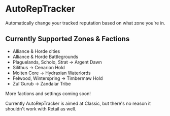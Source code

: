 # AutoRepTracker

Automatically change your tracked reputation based on what zone you're in.

## Currently Supported Zones & Factions

- Alliance & Horde cities
- Alliance & Horde Battlegrounds
- Plaguelands, Scholo, Strat -&gt; Argent Dawn
- Silithus -&gt; Cenarion Hold
- Molten Core -&gt; Hydraxian Waterlords
- Felwood, Winterspring -&gt; Timbermaw Hold
- Zul'Gurub -&gt; Zandalar Tribe

More factions and settings coming soon!

Currently AutoRepTracker is aimed at Classic, but there's no reason it shouldn't work with Retail as well.